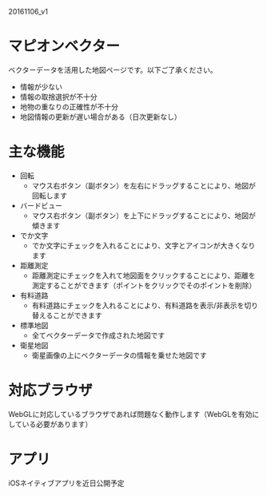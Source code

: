 20161106_v1

マピオンベクター
==========
ベクターデータを活用した地図ページです。以下ご了承ください。

- 情報が少ない
- 情報の取捨選択が不十分
- 地物の重なりの正確性が不十分
- 地図情報の更新が遅い場合がある（日次更新なし）

主な機能
==========
- 回転
  - マウス右ボタン（副ボタン）を左右にドラッグすることにより、地図が回転します
- バードビュー
  - マウス右ボタン（副ボタン）を上下にドラッグすることにより、地図が傾きます
- でか文字
  - でか文字にチェックを入れることにより、文字とアイコンが大きくなります
- 距離測定
  - 距離測定にチェックを入れて地図面をクリックすることにより、距離を測定することができます（ポイントをクリックでそのポイントを削除）
- 有料道路
  - 有料道路にチェックを入れることにより、有料道路を表示/非表示を切り替えることができます
- 標準地図
  - 全てベクターデータで作成された地図です
- 衛星地図
  - 衛星画像の上にベクターデータの情報を乗せた地図です


対応ブラウザ
==========
WebGLに対応しているブラウザであれば問題なく動作します（WebGLを有効にしている必要があります）

アプリ
==========
iOSネイティブアプリを近日公開予定
